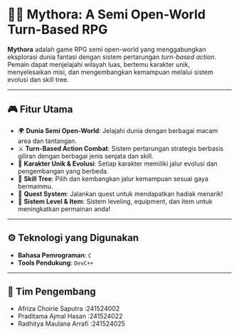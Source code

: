 # 🧝‍♂️ Mythora: A Semi Open-World Turn-Based RPG

**Mythora** adalah game RPG semi open-world yang menggabungkan eksplorasi dunia fantasi dengan sistem pertarungan *turn-based action*. Pemain dapat menjelajahi wilayah luas, bertemu karakter unik, menyelesaikan misi, dan mengembangkan kemampuan melalui sistem evolusi dan skill tree.

---

## 🎮 Fitur Utama

- 🌍 **Dunia Semi Open-World**: Jelajahi dunia dengan berbagai macam area dan tantangan.
- ⚔️ **Turn-Based Action Combat**: Sistem pertarungan strategis berbasis giliran dengan berbagai jenis senjata dan skill.
- 👥 **Karakter Unik & Evolusi**: Setiap karakter memiliki jalur evolusi dan pengembangan yang berbeda.
- 🌱 **Skill Tree**: Pilih dan kembangkan jalur kemampuan sesuai gaya bermainmu.
- 📜 **Quest System**: Jalankan quest untuk mendapatkan hadiak menarik!
- 🎯 **Sistem Level & Item**: Sistem leveling, equipment, dan item untuk meningkatkan permainan anda!

---

## ⚙️ Teknologi yang Digunakan

- **Bahasa Pemrograman**: `C`
- **Tools Pendukung**: `DevC++`

---

## 👤 Tim Pengembang 
- Afriza Choirie Saputra    :241524002
- Praditama Ajmal Hasan     :241524022
- Radhitya Maulana Arrafi   :241524025
